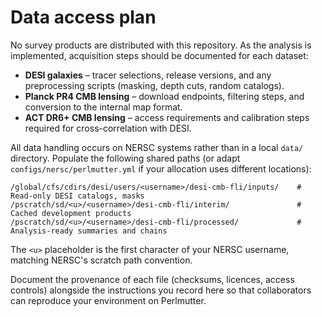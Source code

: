 # Data access plan

No survey products are distributed with this repository. As the analysis is
implemented, acquisition steps should be documented for each dataset:

- **DESI galaxies** – tracer selections, release versions, and any preprocessing
  scripts (masking, depth cuts, random catalogs).
- **Planck PR4 CMB lensing** – download endpoints, filtering steps, and
  conversion to the internal map format.
- **ACT DR6+ CMB lensing** – access requirements and calibration steps required
  for cross-correlation with DESI.

All data handling occurs on NERSC systems rather than in a local `data/`
directory. Populate the following shared paths (or adapt `configs/nersc/perlmutter.yml`
if your allocation uses different locations):

```
/global/cfs/cdirs/desi/users/<username>/desi-cmb-fli/inputs/    # Read-only DESI catalogs, masks
/pscratch/sd/<u>/<username>/desi-cmb-fli/interim/               # Cached development products
/pscratch/sd/<u>/<username>/desi-cmb-fli/processed/             # Analysis-ready summaries and chains
```

The `<u>` placeholder is the first character of your NERSC username, matching
NERSC's scratch path convention.

Document the provenance of each file (checksums, licences, access controls)
alongside the instructions you record here so that collaborators can reproduce
your environment on Perlmutter.
